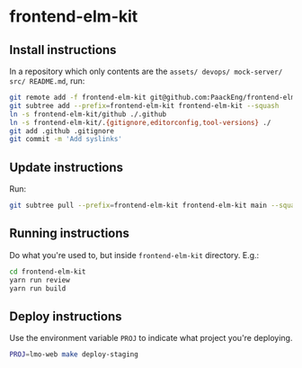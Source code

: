 # frontend-elm-kit

## Install instructions

In a repository which only contents are the `assets/ devops/ mock-server/ src/ README.md`, run:

```bash
git remote add -f frontend-elm-kit git@github.com:PaackEng/frontend-elm-kit.git
git subtree add --prefix=frontend-elm-kit frontend-elm-kit --squash
ln -s frontend-elm-kit/github ./.github
ln -s frontend-elm-kit/.{gitignore,editorconfig,tool-versions} ./
git add .github .gitignore
git commit -m 'Add syslinks'
```

## Update instructions

Run:

```sh
git subtree pull --prefix=frontend-elm-kit frontend-elm-kit main --squash
```

## Running instructions

Do what you're used to, but inside `frontend-elm-kit` directory. E.g.:

```sh
cd frontend-elm-kit
yarn run review
yarn run build
```

## Deploy instructions

Use the environment variable `PROJ` to indicate what project you're deploying.

```sh
PROJ=lmo-web make deploy-staging
```
